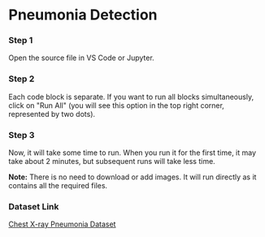 # Pneumonia Detection

### Step 1
Open the source file in VS Code or Jupyter.

### Step 2
Each code block is separate. If you want to run all blocks simultaneously, click on "Run All" (you will see this option in the top right corner, represented by two dots).

### Step 3
Now, it will take some time to run. When you run it for the first time, it may take about 2 minutes, but subsequent runs will take less time.

**Note:** There is no need to download or add images. It will run directly as it contains all the required files.

### Dataset Link
[Chest X-ray Pneumonia Dataset](https://www.kaggle.com/datasets/paultimothymooney/chest-xray-pneumonia)
